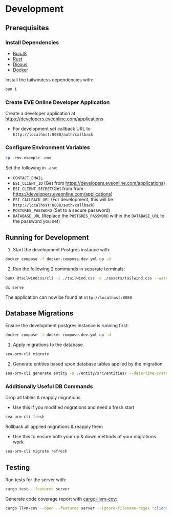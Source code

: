# Development

## Prerequisites

### Install Dependencies

- [BunJS](https://bun.sh/)
- [Rust](https://www.rust-lang.org/tools/install)
- [Dioxus](https://dioxuslabs.com/learn/0.6/getting_started/)
- [Docker](https://docs.docker.com/engine/install/)

Install the tailwindcss dependencies with:

```bash
bun i
```

### Create EVE Online Developer Application

Create a developer application at <https://developers.eveonline.com/applications>

- For development set callback URL to `http://localhost:8080/auth/callback`

### Configure Environment Variables

```bash
cp .env.example .env
```

Set the following in `.env`:

- `CONTACT_EMAIL`
- `ESI_CLIENT_ID` (Get from <https://developers.eveonline.com/applications>)
- `ESI_CLIENT_SECRET`(Get from from <https://developers.eveonline.com/applications>)
- `ESI_CALLBACK_URL` (For development, this will be `http://localhost:8080/auth/callback`)
- `POSTGRES_PASSWORD` (Set to a secure password)
- `DATABASE_URL` (Replace the `POSTGRES_PASSWORD` within the `DATABASE_URL` to the password you set)

## Running for Development

1. Start the development Postgres instance with:

```bash
docker compose -f docker-compose.dev.yml up -d
```

2. Run the following 2 commands in separate terminals:

```bash
bunx @tailwindcss/cli -i ./tailwind.css -o ./assets/tailwind.css --watch
```

```bash
dx serve
```

The application can now be found at `http://localhost:8080`

## Database Migrations

Ensure the development postgres instance is running first:

```bash
docker compose -f docker-compose.dev.yml up -d
```

1. Apply migrations to the database

```bash
sea-orm-cli migrate
```

2. Generate entities based upon database tables applied by the migration

```bash
sea-orm-cli generate entity -o ./entity/src/entities/ --date-time-crate chrono
```

### Additionally Useful DB Commands

Drop all tables & reapply migrations
- Use this if you modified migrations and need a fresh start

```bash
sea-orm-cli fresh
```

Rollback all applied migrations & reapply them
- Use this to ensure both your up & down methods of your migrations work

```bash
sea-orm-cli migrate refresh
```

## Testing

Run tests for the server with:

```bash
cargo test --features server
```

Generate code coverage report with [cargo-llvm-cov](https://github.com/taiki-e/cargo-llvm-cov):
```bash
cargo llvm-cov --open --features server --ignore-filename-regex "client\/|entity\/|migration\/"
```
